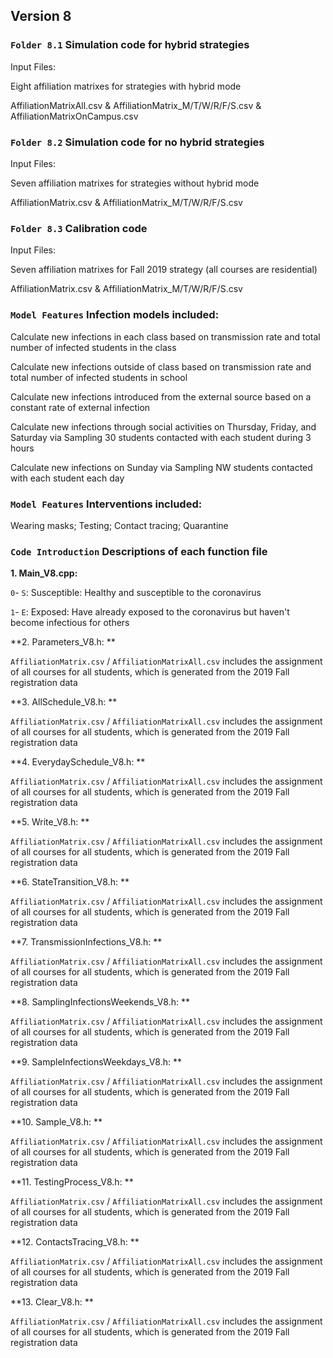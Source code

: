 ## Version 8

### `Folder 8.1` Simulation code for hybrid strategies 

Input Files:

Eight affiliation matrixes for strategies with hybrid mode

AffiliationMatrixAll.csv & AffiliationMatrix_M/T/W/R/F/S.csv & AffiliationMatrixOnCampus.csv

### `Folder 8.2` Simulation code for no hybrid strategies 

Input Files:

Seven affiliation matrixes for strategies without hybrid mode

AffiliationMatrix.csv & AffiliationMatrix_M/T/W/R/F/S.csv

### `Folder 8.3` Calibration code 

Input Files: 

Seven affiliation matrixes for Fall 2019 strategy (all courses are residential)

AffiliationMatrix.csv & AffiliationMatrix_M/T/W/R/F/S.csv

### `Model Features` Infection models included:

Calculate new infections in each class based on transmission rate and total number of infected students in the class

Calculate new infections outside of class based on transmission rate and total number of infected students in school

Calculate new infections introduced from the external source based on a constant rate of external infection

Calculate new infections through social activities on Thursday, Friday, and Saturday via Sampling 30 students contacted with each student during 3 hours

Calculate new infections on Sunday via Sampling NW students contacted with each student each day

### `Model Features` Interventions included:

Wearing masks;  Testing;  Contact tracing;  Quarantine

### `Code Introduction` Descriptions of each function file

**1\. Main_V8.cpp:**

`0`- `S`:   Susceptible: Healthy and susceptible to the coronavirus

`1`- `E`:   Exposed: Have already exposed to the coronavirus but haven't become infectious for others

**2\. Parameters_V8.h: **

`AffiliationMatrix.csv` / `AffiliationMatrixAll.csv` includes the assignment of all courses for all students, which is generated from the 2019 Fall registration data

**3\. AllSchedule_V8.h: **

`AffiliationMatrix.csv` / `AffiliationMatrixAll.csv` includes the assignment of all courses for all students, which is generated from the 2019 Fall registration data

**4\. EverydaySchedule_V8.h: **

`AffiliationMatrix.csv` / `AffiliationMatrixAll.csv` includes the assignment of all courses for all students, which is generated from the 2019 Fall registration data

**5\. Write_V8.h: **

`AffiliationMatrix.csv` / `AffiliationMatrixAll.csv` includes the assignment of all courses for all students, which is generated from the 2019 Fall registration data

**6\. StateTransition_V8.h: **

`AffiliationMatrix.csv` / `AffiliationMatrixAll.csv` includes the assignment of all courses for all students, which is generated from the 2019 Fall registration data

**7\. TransmissionInfections_V8.h: **

`AffiliationMatrix.csv` / `AffiliationMatrixAll.csv` includes the assignment of all courses for all students, which is generated from the 2019 Fall registration data

**8\. SamplingInfectionsWeekends_V8.h: **

`AffiliationMatrix.csv` / `AffiliationMatrixAll.csv` includes the assignment of all courses for all students, which is generated from the 2019 Fall registration data

**9\. SampleInfectionsWeekdays_V8.h: **

`AffiliationMatrix.csv` / `AffiliationMatrixAll.csv` includes the assignment of all courses for all students, which is generated from the 2019 Fall registration data

**10\. Sample_V8.h: **

`AffiliationMatrix.csv` / `AffiliationMatrixAll.csv` includes the assignment of all courses for all students, which is generated from the 2019 Fall registration data

**11\. TestingProcess_V8.h: **

`AffiliationMatrix.csv` / `AffiliationMatrixAll.csv` includes the assignment of all courses for all students, which is generated from the 2019 Fall registration data

**12\. ContactsTracing_V8.h: **

`AffiliationMatrix.csv` / `AffiliationMatrixAll.csv` includes the assignment of all courses for all students, which is generated from the 2019 Fall registration data

**13\. Clear_V8.h: **

`AffiliationMatrix.csv` / `AffiliationMatrixAll.csv` includes the assignment of all courses for all students, which is generated from the 2019 Fall registration data

